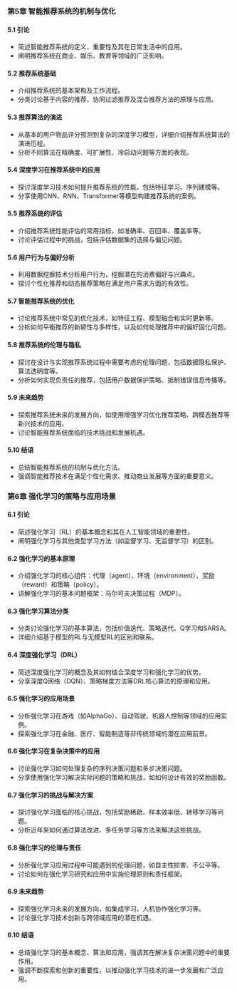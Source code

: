 ### 第5章 智能推荐系统的机制与优化

#### 5.1 引论

- 简述智能推荐系统的定义、重要性及其在日常生活中的应用。
- 阐明推荐系统在商业、娱乐、教育等领域的广泛影响。

#### 5.2 推荐系统基础

- 介绍推荐系统的基本架构及工作流程。
- 分类讨论基于内容的推荐、协同过滤推荐及混合推荐方法的原理与应用。

#### 5.3 推荐算法的演进

- 从基本的用户物品评分预测到复杂的深度学习模型，详细介绍推荐系统算法的演进历程。
- 分析不同算法在精确度、可扩展性、冷启动问题等方面的表现。

#### 5.4 深度学习在推荐系统中的应用

- 探讨深度学习技术如何提升推荐系统的性能，包括特征学习、序列建模等。
- 分享使用CNN、RNN、Transformer等模型构建推荐系统的案例。

#### 5.5 推荐系统的评估

- 介绍推荐系统性能评估的常用指标，如准确率、召回率、覆盖率等。
- 讨论评估过程中的挑战，包括评估数据集的选择与偏见问题。

#### 5.6 用户行为与偏好分析

- 利用数据挖掘技术分析用户行为，挖掘潜在的消费偏好与兴趣点。
- 探讨个性化推荐和动态推荐策略在满足用户需求方面的有效性。

#### 5.7 智能推荐系统的优化

- 讨论推荐系统中常见的优化技术，如特征工程、模型融合和实时更新等。
- 分析如何平衡推荐的新颖性与多样性，以及如何处理推荐中的偏好固化问题。

#### 5.8 推荐系统的伦理与隐私

- 探讨在设计与实现推荐系统过程中需要考虑的伦理问题，包括数据隐私保护、算法透明度等。
- 分析如何实现负责任的推荐，包括用户数据保护策略、抵制错误信息传播等。

#### 5.9 未来趋势

- 探索推荐系统未来的发展方向，如使用增强学习优化推荐策略、跨模态推荐等新兴技术的应用。
- 讨论智能推荐系统面临的技术挑战和发展机遇。

#### 5.10 结语

- 总结智能推荐系统的机制与优化方法。
- 强调智能推荐技术在满足个性化需求、推动商业发展等方面的重要意义。

### 第6章 强化学习的策略与应用场景

#### 6.1 引论

- 简述强化学习（RL）的基本概念和其在人工智能领域的重要性。
- 阐明强化学习与其他类型学习方法（如监督学习、无监督学习）的区别。

#### 6.2 强化学习的基本原理

- 介绍强化学习的核心组件：代理（agent）、环境（environment）、奖励（reward）和策略（policy）。
- 讲解强化学习的基本问题框架：马尔可夫决策过程（MDP）。

#### 6.3 强化学习算法分类

- 分类讨论强化学习的基本算法，包括价值迭代、策略迭代、Q学习和SARSA。
- 详细介绍基于模型的RL与无模型RL的区别和联系。

#### 6.4 深度强化学习（DRL）

- 简述深度强化学习的概念及其如何结合深度学习和强化学习的优势。
- 分享深度Q网络（DQN）、策略梯度方法等DRL核心算法的原理和应用。

#### 6.5 强化学习的应用场景

- 分析强化学习在游戏（如AlphaGo）、自动驾驶、机器人控制等领域的应用实例。
- 探索强化学习在金融、医疗、智能制造等非传统领域的潜在应用前景。

#### 6.6 强化学习在复杂决策中的应用

- 讨论强化学习如何处理复杂的序列决策问题和多步决策问题。
- 分享使用强化学习解决实际问题的策略和挑战，如如何设计有效的奖励函数。

#### 6.7 强化学习的挑战与解决方案

- 探讨强化学习面临的核心挑战，包括奖励稀疏、样本效率低、转移学习等问题。
- 分析近年来如何通过算法改进、多任务学习等方法来解决这些挑战。

#### 6.8 强化学习的伦理与责任

- 分析强化学习应用过程中可能遇到的伦理问题，如自主性损害、不公平等。
- 讨论如何在强化学习研究和应用中实施伦理原则和责任框架。

#### 6.9 未来趋势

- 探索强化学习未来的发展方向，如集成学习、人机协作强化学习等。
- 讨论强化学习技术创新与跨领域应用的潜在机遇。

#### 6.10 结语

- 总结强化学习的基本概念、算法和应用，强调其在解决复杂决策问题中的重要作用。
- 强调不断探索和创新的重要性，以推动强化学习技术的进一步发展和广泛应用。

